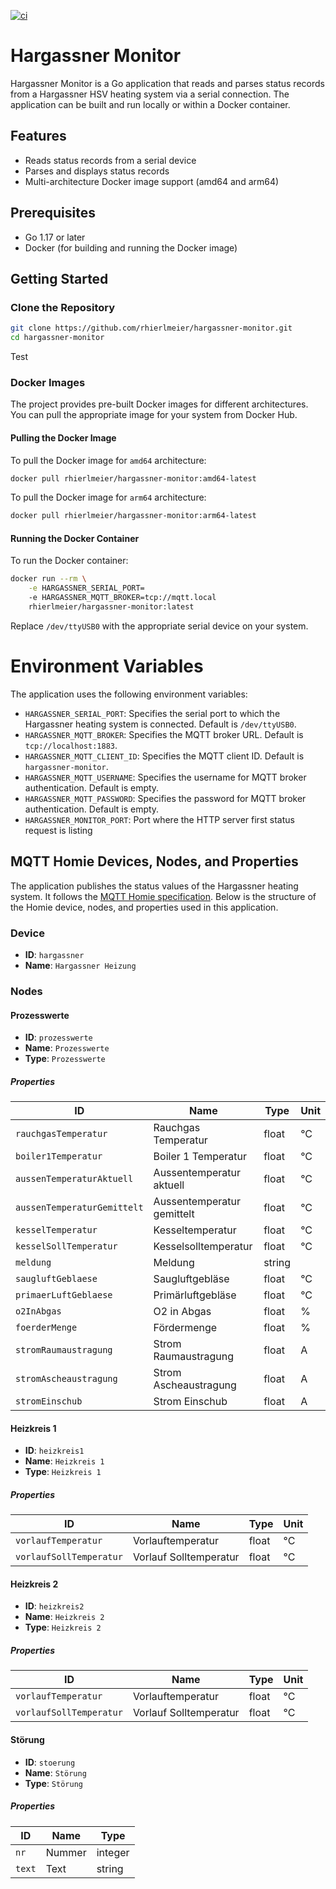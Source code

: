 
[![ci](https://github.com/rhierlmeier/hargassner-monitor/actions/workflows/docker-image.yaml/badge.svg)](https://github.com/rhierlmeier/hargassner-monitor/actions/workflows/docker-image.yaml)

# Hargassner Monitor
Hargassner Monitor is a Go application that reads and parses status records from a Hargassner HSV heating system via a serial connection. The application can be built and run locally or within a Docker container.

## Features

- Reads status records from a serial device
- Parses and displays status records
- Multi-architecture Docker image support (amd64 and arm64)

## Prerequisites

- Go 1.17 or later
- Docker (for building and running the Docker image)

## Getting Started

### Clone the Repository

```sh
git clone https://github.com/rhierlmeier/hargassner-monitor.git
cd hargassner-monitor
```
Test
### Docker Images

The project provides pre-built Docker images for different architectures. You can pull the appropriate image for your system from Docker Hub.

#### Pulling the Docker Image

To pull the Docker image for `amd64` architecture:

```sh
docker pull rhierlmeier/hargassner-monitor:amd64-latest
```

To pull the Docker image for `arm64` architecture:

```sh
docker pull rhierlmeier/hargassner-monitor:arm64-latest
```

#### Running the Docker Container

To run the Docker container:

```sh
docker run --rm \
    -e HARGASSNER_SERIAL_PORT=
    -e HARGASSNER_MQTT_BROKER=tcp://mqtt.local
    rhierlmeier/hargassner-monitor:latest
```

Replace `/dev/ttyUSB0` with the appropriate serial device on your system.

# Environment Variables

The application uses the following environment variables:

- `HARGASSNER_SERIAL_PORT`: Specifies the serial port to which the Hargassner heating system is connected. Default is `/dev/ttyUSB0`.
- `HARGASSNER_MQTT_BROKER`: Specifies the MQTT broker URL. Default is `tcp://localhost:1883`.
- `HARGASSNER_MQTT_CLIENT_ID`: Specifies the MQTT client ID. Default is `hargassner-monitor`.
- `HARGASSNER_MQTT_USERNAME`: Specifies the username for MQTT broker authentication. Default is empty.
- `HARGASSNER_MQTT_PASSWORD`: Specifies the password for MQTT broker authentication. Default is empty.
- `HARGASSNER_MONITOR_PORT`: Port where the HTTP server first status request is listing


## MQTT Homie Devices, Nodes, and Properties

The application publishes the status values of the Hargassner heating system. It follows the [MQTT Homie specification](https://homieiot.github.io/specification/). Below is the structure of the Homie device, nodes, and properties used in this application.

### Device

- **ID**: `hargassner`
- **Name**: `Hargassner Heizung`

### Nodes

#### Prozesswerte

- **ID**: `prozesswerte`
- **Name**: `Prozesswerte`
- **Type**: `Prozesswerte`

##### Properties

| **ID**                  | **Name**                   | **Type** | **Unit** |
|-------------------------|----------------------------|----------|----------|
| `rauchgasTemperatur`    | Rauchgas Temperatur        | float    | °C       |
| `boiler1Temperatur`     | Boiler 1 Temperatur        | float    | °C       |
| `aussenTemperaturAktuell` | Aussentemperatur aktuell  | float    | °C       |
| `aussenTemperaturGemittelt` | Aussentemperatur gemittelt | float | °C       |
| `kesselTemperatur`      | Kesseltemperatur           | float    | °C       |
| `kesselSollTemperatur`  | Kesselsolltemperatur       | float    | °C       |
| `meldung`               | Meldung                    | string   |          |
| `saugluftGeblaese`      | Saugluftgebläse            | float    | °C       |
| `primaerLuftGeblaese`   | Primärluftgebläse          | float    | °C       |
| `o2InAbgas`             | O2 in Abgas                | float    | %        |
| `foerderMenge`          | Fördermenge                | float    | %        |
| `stromRaumaustragung`   | Strom Raumaustragung       | float    | A        |
| `stromAscheaustragung`  | Strom Ascheaustragung      | float    | A        |
| `stromEinschub`         | Strom Einschub             | float    | A        |

#### Heizkreis 1

- **ID**: `heizkreis1`
- **Name**: `Heizkreis 1`
- **Type**: `Heizkreis 1`

##### Properties

| **ID**                  | **Name**                   | **Type** | **Unit** |
|-------------------------|----------------------------|----------|----------|
| `vorlaufTemperatur`     | Vorlauftemperatur          | float    | °C       |
| `vorlaufSollTemperatur` | Vorlauf Solltemperatur     | float    | °C       |

#### Heizkreis 2

- **ID**: `heizkreis2`
- **Name**: `Heizkreis 2`
- **Type**: `Heizkreis 2`

##### Properties

| **ID**                  | **Name**                   | **Type** | **Unit** |
|-------------------------|----------------------------|----------|----------|
| `vorlaufTemperatur`     | Vorlauftemperatur          | float    | °C       |
| `vorlaufSollTemperatur` | Vorlauf Solltemperatur     | float    | °C       |

#### Störung

- **ID**: `stoerung`
- **Name**: `Störung`
- **Type**: `Störung`

##### Properties

| **ID** | **Name** | **Type** |
|--------|----------|----------|
| `nr`   | Nummer   | integer  |
| `text` | Text     | string   |
